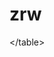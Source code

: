 # zrw
<html>
<body>
<table>

<script>
for(var i=1;i<=9;i++){
        document.write('<tr>');
        for(var j=1;j<=i;j++){
        document.write('<td>'); 
        document.write(i+'x'+j+'='+i*j);
        document.write('<td>');
   }
         document.write('<tr>');
}
</script>
</table\>
</body>
</html>
